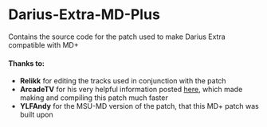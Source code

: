 # Darius-Extra-MD-Plus
Contains the source code for the patch used to make Darius Extra compatible with MD+
 
#### Thanks to:
* **Relikk** for editing the tracks used in conjunction with the patch
* **ArcadeTV** for his very helpful information posted [here](https://arcadetv.github.io/msu-md-patches/wiki/Build-the-ROM.html), which made making and compiling this patch much faster
* **YLFAndy** for the MSU-MD version of the patch, that this MD+ patch was built upon
